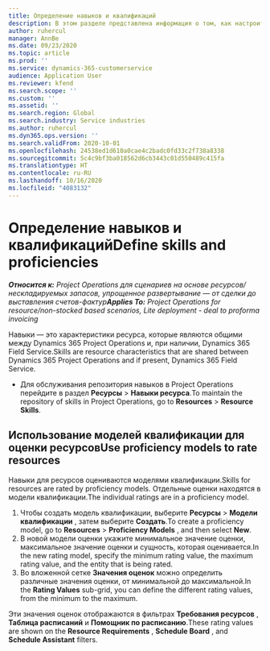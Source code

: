 ```yaml
---
title: Определение навыков и квалификаций
description: В этом разделе представлена информация о том, как настроить модели квалификации для оценки ресурсов.
author: ruhercul
manager: AnnBe
ms.date: 09/23/2020
ms.topic: article
ms.prod: ''
ms.service: dynamics-365-customerservice
audience: Application User
ms.reviewer: kfend
ms.search.scope: ''
ms.custom: ''
ms.assetid: ''
ms.search.region: Global
ms.search.industry: Service industries
ms.author: ruhercul
ms.dyn365.ops.version: ''
ms.search.validFrom: 2020-10-01
ms.openlocfilehash: 24538ed1d610a0cae4c2badc0fd33c2f738a8338
ms.sourcegitcommit: 5c4c9bf3ba018562d6cb3443c01d550489c415fa
ms.translationtype: HT
ms.contentlocale: ru-RU
ms.lasthandoff: 10/16/2020
ms.locfileid: "4083132"
---
```

# <a name="define-skills-and-proficiencies"></a><span data-ttu-id="c14b2-103">Определение навыков и квалификаций</span><span class="sxs-lookup"><span data-stu-id="c14b2-103">Define skills and proficiencies</span></span>

<span data-ttu-id="c14b2-104">_**Относится к:** Project Operations для сценариев на основе ресурсов/нескладируемых запасов, упрощенное развертывание — от сделки до выставления счетов-фактур_</span><span class="sxs-lookup"><span data-stu-id="c14b2-104">_**Applies To:** Project Operations for resource/non-stocked based scenarios, Lite deployment - deal to proforma invoicing_</span></span>

<span data-ttu-id="c14b2-105">Навыки — это характеристики ресурса, которые являются общими между Dynamics 365 Project Operations и, при наличии, Dynamics 365 Field Service.</span><span class="sxs-lookup"><span data-stu-id="c14b2-105">Skills are resource characteristics that are shared between Dynamics 365 Project Operations and if present, Dynamics 365 Field Service.</span></span> 

- <span data-ttu-id="c14b2-106">Для обслуживания репозитория навыков в Project Operations перейдите в раздел **Ресурсы** \> **Навыки ресурса**.</span><span class="sxs-lookup"><span data-stu-id="c14b2-106">To maintain the repository of skills in Project Operations, go to **Resources** \> **Resource Skills**.</span></span> 

## <a name="use-proficiency-models-to-rate-resources"></a><span data-ttu-id="c14b2-107">Использование моделей квалификации для оценки ресурсов</span><span class="sxs-lookup"><span data-stu-id="c14b2-107">Use proficiency models to rate resources</span></span>

<span data-ttu-id="c14b2-108">Навыки для ресурсов оцениваются моделями квалификации.</span><span class="sxs-lookup"><span data-stu-id="c14b2-108">Skills for resources are rated by proficiency models.</span></span> <span data-ttu-id="c14b2-109">Отдельные оценки находятся в модели квалификации.</span><span class="sxs-lookup"><span data-stu-id="c14b2-109">The individual ratings are in a proficiency model.</span></span> 

1. <span data-ttu-id="c14b2-110">Чтобы создать модель квалификации, выберите **Ресурсы** \> **Модели квалификации** , затем выберите **Создать**.</span><span class="sxs-lookup"><span data-stu-id="c14b2-110">To create a proficiency model, go to **Resources** \> **Proficiency Models** , and then select **New**.</span></span>
2. <span data-ttu-id="c14b2-111">В новой модели оценки укажите минимальное значение оценки, максимальное значение оценки и сущность, которая оценивается.</span><span class="sxs-lookup"><span data-stu-id="c14b2-111">In the new rating model, specify the minimum rating value, the maximum rating value, and the entity that is being rated.</span></span>
3. <span data-ttu-id="c14b2-112">Во вложенной сетке **Значения оценок** можно определить различные значения оценки, от минимальной до максимальной.</span><span class="sxs-lookup"><span data-stu-id="c14b2-112">In the **Rating Values** sub-grid, you can define the different rating values, from the minimum to the maximum.</span></span>


<span data-ttu-id="c14b2-113">Эти значения оценок отображаются в фильтрах **Требования ресурсов** , **Таблица расписаний** и **Помощник по расписанию**.</span><span class="sxs-lookup"><span data-stu-id="c14b2-113">These rating values are shown on the **Resource Requirements** , **Schedule Board** , and **Schedule Assistant** filters.</span></span>
